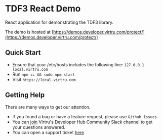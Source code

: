 # TDF3 React Demo

React application for demonstrating the TDF3 library.

The demo is hosted at [https://demos.developer.virtru.com/protect/](https://demos.developer.virtru.com/protect/)

## Quick Start

- Ensure that your /etc/hosts includes the following line: `127.0.0.1 local.virtru.com`
- Run `npm ci && sudo npm start`
- Visit `https://local.virtru.com`

## Getting Help

There are many ways to get our attention.

- If you found a bug or have a feature request, please use `Github Issues`.
- You can [join](https://docs.google.com/forms/d/e/1FAIpQLSfCx5tSl9hGQSZ-H-ZIzNw6uWIPN3_HSpMtYssKQ9jytj9yQQ/viewform) Virtru's Developer Hub Community Slack channel to get your questions answered.
- You can open a support ticket [here](https://support.virtru.com/hc/en-us/requests/new)
